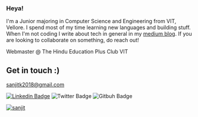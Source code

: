 ### Heya!

I'm a Junior majoring in Computer Science and Engineering from VIT, Vellore. I spend most of my time learning new languages and building stuff. When I'm not coding I write about tech in general in my [medium blog](https://medium.com/@sanjitunv). If you are looking to collaborate on something, do reach out! 

Webmaster @ The Hindu Education Plus Club VIT

## Get in touch :)

[sanjitk2018@gmail.com](sanjitk2018@gmail.com)

[![Linkedin Badge](https://img.shields.io/badge/-LinkedIn-blue?style=flat-square&logo=Linkedin&logoColor=white&link=https://www.linkedin.com/in/sanjit-kumar/)](https://www.linkedin.com/in/sanjit-kumar-b56b911a0/)
![Twitter Badge](https://img.shields.io/twitter/follow/sanjit_77?label=Sanjit%20Kumar&style=social)
![Gitbuh Badge](https://img.shields.io/github/followers/sanjitk7?style=social)

[![sanjit](https://github-readme-stats.vercel.app/api?username=sanjitk7&hide=stars&count_private=true&show_icons=true&theme=dracula)](https://github.com/sanjitk7/github-readme-stats)
